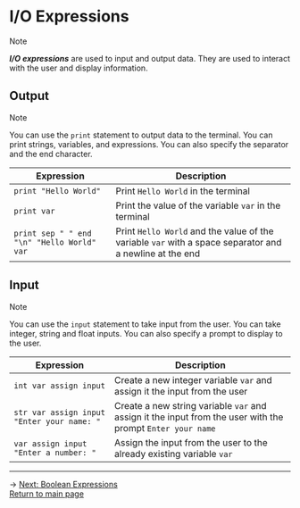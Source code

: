 # I/O Expressions
> [!NOTE]
> ***I/O expressions*** are used to input and output data. They are used to interact with the user and display information.

## Output
> [!NOTE]
> You can use the `print` statement to output data to the terminal. You can print strings, variables, and expressions. You can also specify the separator and the end character.

| Expression | Description |
|---|---|
| `print "Hello World"` | Print `Hello World` in the terminal |
| `print var` | Print the value of the variable `var` in the terminal |
| `print sep " " end "\n" "Hello World" var` | Print `Hello World` and the value of the variable `var` with a space separator and a newline at the end |


## Input
> [!NOTE]
> You can use the `input` statement to take input from the user. You can take integer, string and float inputs. You can also specify a prompt to display to the user.

| Expression | Description |
|---|---|
| `int var assign input` | Create a new integer variable `var` and assign it the input from the user |
| `str var assign input "Enter your name: "` | Create a new string variable `var` and assign it the input from the user with the prompt `Enter your name` |
| `var assign input "Enter a number: "` | Assign the input from the user to the already existing variable `var` |

---

-> [Next: Boolean Expressions](boolean_expressions.md)\
[Return to main page](README.md)